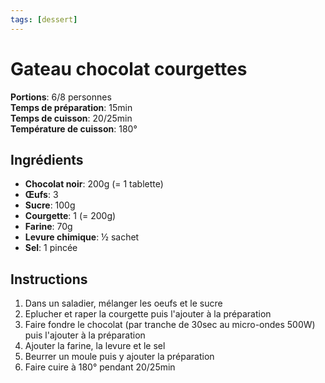 ```yaml
---
tags: [dessert]
---
```

# Gateau chocolat courgettes
<CenteredImage :src="$withBase('/images/recettes/gateau_chocolat_courgette.jpg')" alt="gateau_chocolat_courgette" width="500" />

**Portions**: 6/8 personnes<br>
**Temps de préparation**: 15min<br>
**Temps de cuisson**: 20/25min<br>
**Température de cuisson**: 180°

## Ingrédients
- **Chocolat noir**: 200g (= 1 tablette)
- **Œufs**: 3
- **Sucre**: 100g
- **Courgette**: 1 (= 200g)
- **Farine**: 70g
- **Levure chimique**: ½ sachet
- **Sel**: 1 pincée

## Instructions
1. Dans un saladier, mélanger les oeufs et le sucre
2. Eplucher et raper la courgette puis l'ajouter à la préparation
3. Faire fondre le chocolat (par tranche de 30sec au micro-ondes 500W) puis l'ajouter à la préparation
4. Ajouter la farine, la levure et le sel
5. Beurrer un moule puis y ajouter la préparation
6. Faire cuire à 180° pendant 20/25min
